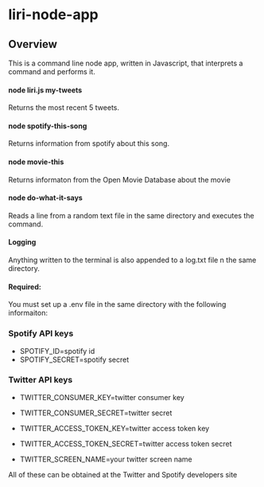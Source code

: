 # liri-node-app

## Overview
This is a command line node app, written in Javascript, that interprets a command and performs it.

#### node liri.js my-tweets
Returns the most recent 5 tweets. 

#### node spotify-this-song <song-name>
Returns information from spotify about this song.

#### node movie-this <movie-name>
Returns informaton from the Open Movie Database about the movie

#### node do-what-it-says
Reads a line from a random text file in the same directory and executes the command.

#### Logging
Anything written to the terminal is also appended to a log.txt file n the same directory.

#### Required:
You must set up a .env file in the same directory with the following informaiton:

### Spotify API keys
* SPOTIFY_ID=spotify id
* SPOTIFY_SECRET=spotify secret

### Twitter API keys

* TWITTER_CONSUMER_KEY=twitter consumer key
* TWITTER_CONSUMER_SECRET=twitter secret

* TWITTER_ACCESS_TOKEN_KEY=twitter access token key
* TWITTER_ACCESS_TOKEN_SECRET=twitter access token secret

* TWITTER_SCREEN_NAME=your twitter screen name

All of these can be obtained at the Twitter and Spotify developers site
